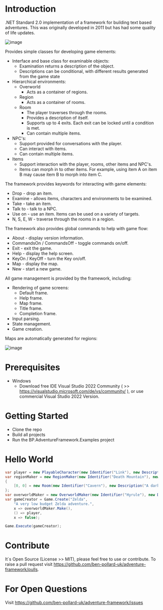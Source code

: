 # Introduction 
.NET Standard 2.0 implementation of a framework for building text based adventures. This was originally developed in 2011 but has had some quality of life updates.

![image](https://user-images.githubusercontent.com/129943363/232739390-228b490d-fda2-4d1c-abef-b968980616c0.png)

Provides simple classes for developing game elements:
  * Interface and base class for examinable objects:
    * Examination returns a description of the object.
    * Descriptions can be conditional, with different results generated from the game state
  * Hierarchical environments:
    * Overworld
      * Acts as a container of regions.
    * Region
      * Acts as a container of rooms.
    * Room
      * The player traverses through the rooms.
      * Provides a description of itself.
      * Supports up to 4 exits. Each exit can be locked until a condition is met.
      * Can contain multiple items.
  * NPC's:
    * Support provided for conversations with the player.
    * Can interact with items.
    * Can contain multiple items.
  * Items
    * Support interaction with the player, rooms, other items and NPC's.
    * Items can morph in to other items. For example, using item A on item B may cause item B to morph into item C.
  
The framework provides keywords for interacting with game elements:
  * Drop - drop an item.
  * Examine - allows items, characters and environments to be examined.
  * Take - take an item.
  * Talk to - talk to a NPC.
  * Use on - use an item. Items can be used on a variety of targets.
  * N, S, E, W - traverse through the rooms in a region.
  
The framework also provides global commands to help with game flow:
  * About - display version information.
  * CommandsOn / CommandsOff - toggle commands on/off.
  * Exit - exit the game.
  * Help - display the help screen.
  * KeyOn / KeyOff - turn the Key on/off.
  * Map - display the map.
  * New - start a new game.

All game management is provided by the framework, including:
  * Rendering of game screens:
    * Default frame.
    * Help frame.
    * Map frame.
    * Title frame.
    * Completion frame.
  * Input parsing.
  * State management.
  * Game creation.
  
Maps are automatically generated for regions:

![image](https://user-images.githubusercontent.com/129943363/232739597-cece8804-095b-4ee8-a945-dc66d1888e7f.png)

# Prerequisites
 * Windows
   * Download free IDE Visual Studio 2022 Community ( >> https://visualstudio.microsoft.com/de/vs/community/ ), or use commercial Visual Studio 2022 Version.

# Getting Started
 * Clone the repo
 * Build all projects
 * Run the BP.AdventureFramework.Examples project

# Hello World

```csharp
var player = new PlayableCharacter(new Identifier("Link"), new Description("A young Kokiri boy on a quest to save Princess Zelda."));
var regionMaker = new RegionMaker(new Identifier("Death Mountain"), new Description("An imposing volcano just East of Castle Town."))
{
    [0, 0] = new Room(new Identifier("Cavern"), new Description("A dark cavern set in to the base of the mountain."))
};
var overworldMaker = new OverworldMaker(new Identifier("Hyrule"), new Description("An ancient kingdom."), regionMaker);
var gameCreator = Game.Create("Zelda",
    "A very low budget Zelda adventure.",
    x => overworldMaker.Make(),
    () => player,
    x => false);

Game.Execute(gameCreator);
```

# Contribute
It´s Open Source (License >> MIT), please feel free to use or contribute. To raise a pull request visit https://github.com/ben-pollard-uk/adventure-framework/pulls.

# For Open Questions
Visit https://github.com/ben-pollard-uk/adventure-framework/issues
